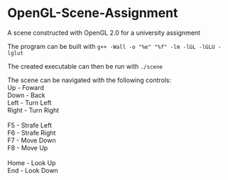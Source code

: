 # OpenGL-Scene-Assignment
A scene constructed with OpenGL 2.0 for a university assignment


The program can be built with
```g++ -Wall -o "%e" "%f" -lm -lGL -lGLU -lglut```

The created executable can then be run with
```./scene```

The scene can be navigated with the following controls: <br>
  Up    - Foward <br>
  Down  - Back <br>
  Left  - Turn Left <br>
  Right - Turn Right <br>
 <br>
  F5    - Strafe Left <br>
  F6    - Strafe Right <br>
  F7    - Move Down <br>
  F8    - Move Up <br>
 <br>
  Home  - Look Up <br>
  End   - Look Down <br>
